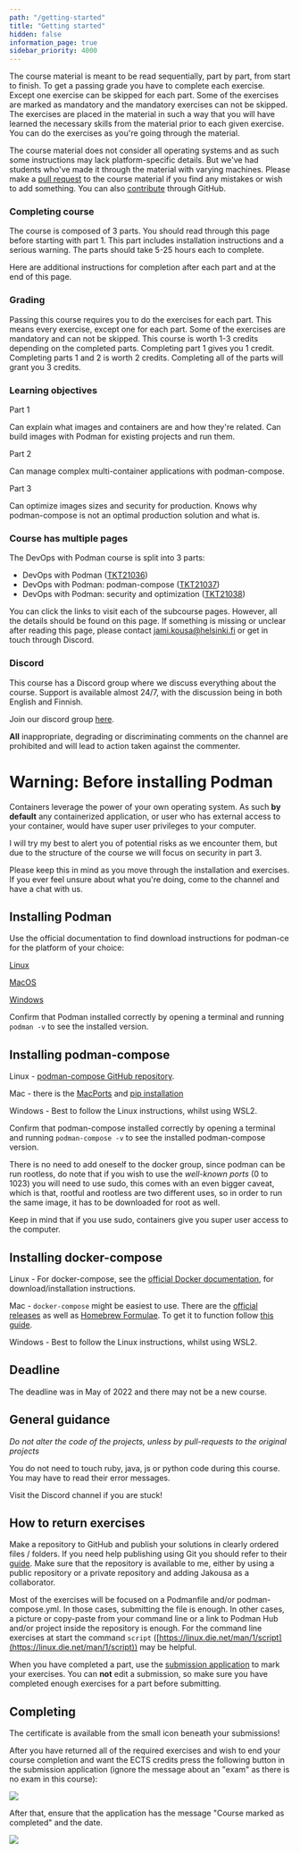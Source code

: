```yaml
---
path: "/getting-started"
title: "Getting started"
hidden: false
information_page: true
sidebar_priority: 4000
---
```


The course material is meant to be read sequentially, part by part, from start to finish. To get a passing grade you have to complete each exercise. Except one exercise can be skipped for each part. Some of the exercises are marked as mandatory and the mandatory exercises can not be skipped. The exercises are placed in the material in such a way that you will have learned the necessary skills from the material prior to each given exercise. You can do the exercises as you're going through the material.

The course material does not consider all operating systems and as such some instructions may lack platform-specific details. But we've had students who've made it through the material with varying machines. Please make a [pull request](/contributing) to the course material if you find any mistakes or wish to add something. You can also [contribute](/contributing) through GitHub.

### Completing course

The course is composed of 3 parts. You should read through this page before starting with part 1. This part includes installation instructions and a serious warning. The parts should take 5-25 hours each to complete.

Here are additional instructions for completion after each part and at the end of this page.

### Grading

Passing this course requires you to do the exercises for each part. This means every exercise, except one for each part. Some of the exercises are mandatory and can not be skipped. This course is worth 1-3 credits depending on the completed parts.
Completing part 1 gives you 1 credit. Completing parts 1 and 2 is worth 2 credits. Completing all of the parts will grant you 3 credits.

### Learning objectives

Part 1

Can explain what images and containers are and how they're related.
Can build images with Podman for existing projects and run them.

Part 2

Can manage complex multi-container applications with podman-compose.

Part 3

Can optimize images sizes and security for production.
Knows why podman-compose is not an optimal production solution and what is.

### Course has multiple pages

The DevOps with Podman course is split into 3 parts:

- DevOps with Podman ([TKT21036](https://studies.helsinki.fi/opintotarjonta/cur/otm-43341e49-dfae-4899-95d6-a4da1c5ec47b))
- DevOps with Podman: podman-compose ([TKT21037](https://studies.helsinki.fi/opintotarjonta/cur/otm-29ab3dee-9b30-4fbf-b7e7-dcbecd7218c5))
- DevOps with Podman: security and optimization ([TKT21038](https://studies.helsinki.fi/opintotarjonta/cur/otm-3c890ee9-7598-4b5c-9922-2c26c0c3235b))

You can click the links to visit each of the subcourse pages. However, all the details should be found on this page. If something is missing or unclear after reading this page, please contact jami.kousa@helsinki.fi or get in touch through Discord.

### Discord

This course has a Discord group where we discuss everything about the course. Support is available almost 24/7, with the discussion being in both English and Finnish.

Join our discord group [here](https://study.cs.helsinki.fi/discord/join/podman).

**All** inappropriate, degrading or discriminating comments on the channel are prohibited and will lead to action taken against the commenter.

# Warning: Before installing Podman

Containers leverage the power of your own operating system. As such **by default** any containerized application, or user who has external access to your container, would have super user privileges to your computer.

I will try my best to alert you of potential risks as we encounter them, but due to the structure of the course we will focus on security in part 3.

Please keep this in mind as you move through the installation and exercises. If you ever feel unsure about what you're doing, come to the channel and have a chat with us.

## Installing Podman

Use the official documentation to find download instructions for podman-ce for the platform of your choice:

[Linux](https://podman.io/getting-started/installation#installing-on-linux)

[MacOS](https://podman.io/getting-started/installation#macos)

[Windows](https://podman.io/getting-started/installation#windows)

Confirm that Podman installed correctly by opening a terminal and running `podman -v` to see the installed version.

## Installing podman-compose

Linux - [podman-compose GitHub repository](https://github.com/containers/podman-compose). 

Mac - there is the [MacPorts](https://ports.macports.org/port/podman-compose/) and [pip installation](https://ports.macports.org/port/podman-compose/)

Windows - Best to follow the Linux instructions, whilst using WSL2.

Confirm that podman-compose installed correctly by opening a terminal and running `podman-compose -v` to see the installed podman-compose version.

<text-box name="Rootful vs Rootless" variant="hint">

There is no need to add oneself to the docker group, since podman can be run rootless, do note that if you wish to use the _well-known ports_ (0 to 1023) you will need to use sudo, this comes with an even bigger caveat, which is that, rootful and rootless are two different uses, so in order to run the same image, it has to be downloaded for root as well.

Keep in mind that if you use sudo, containers give you super user access to the computer.

</text-box>

## Installing docker-compose

Linux - For docker-compose, see the [official Docker documentation](https://docs.docker.com/compose/install/), for download/installation instructions.

Mac - `docker-compose` might be easiest to use. There are the [official releases](https://github.com/docker/compose/releases) as well as [Homebrew Formulae](https://formulae.brew.sh/formula/docker-compose#default). To get it to function follow [this guide](https://gist.github.com/kaaquist/dab64aeb52a815b935b11c86202761a3). 

Windows - Best to follow the Linux instructions, whilst using WSL2.

## Deadline

The deadline was in May of 2022 and there may not be a new course.

## General guidance

_Do not alter the code of the projects, unless by pull-requests to the original projects_

You do not need to touch ruby, java, js or python code during this course. You may have to read their error messages.

Visit the Discord channel if you are stuck!

## How to return exercises

Make a repository to GitHub and publish your solutions in clearly ordered files / folders.
If you need help publishing using Git you should refer to their [guide](https://guides.github.com/activities/hello-world/). Make sure that the repository is available to me, either by using a public repository or a private repository and adding Jakousa as a collaborator.

Most of the exercises will be focused on a Podmanfile and/or podman-compose.yml. In those cases, submitting the file is enough. In other cases, a picture or copy-paste from your command line or a link to Podman Hub and/or project inside the repository is enough. For the command line exercises at start the command `script` ([https://linux.die.net/man/1/script](https://linux.die.net/man/1/script)) may be helpful.

When you have completed a part, use the [submission application](https://studies.cs.helsinki.fi/stats/courses/podman2022) to mark your exercises. You can **not** edit a submission, so make sure you have completed enough exercises for a part before submitting.

## Completing

The certificate is available from the small icon beneath your submissions!

After you have returned all of the required exercises and wish to end your course completion and want the ECTS credits press the following button in the submission application (ignore the message about an "exam" as there is no exam in this course):

<img src="./img/incomplete_course.png">

After that, ensure that the application has the message "Course marked as completed" and the date.

<img src="./img/completed_course.png">
